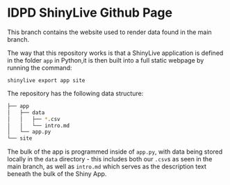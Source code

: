 # IDPD ShinyLive Github Page

This branch contains the website used to render data found in the main branch.
 
The way that this repository works is that a ShinyLive application is defined in the folder `app` in Python,it is then built into a full static webpage by running the command:

```
shinylive export app site
```

The repository has the following data structure:

```bash
├── app
│   ├── data
│   │   ├── *.csv
│   │   └── intro.md
│   └── app.py
└── site
```

The bulk of the app is programmed inside of `app.py`, with data being stored locally in the `data` directory - this includes both our `.csv`s as seen in the main branch, as well as `intro.md` which serves as the description text beneath the bulk of the Shiny App.
